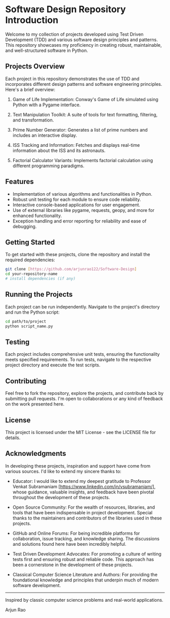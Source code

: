 # Software Design Repository Introduction

Welcome to my collection of projects developed using Test Driven Development (TDD) and various software design principles and patterns. This repository showcases my proficiency in creating robust, maintainable, and well-structured software in Python.


## Projects Overview

Each project in this repository demonstrates the use of TDD and incorporates different design patterns and software engineering principles. Here's a brief overview:

1. Game of Life Implementation: Conway's Game of Life simulated using Python with a Pygame interface.

2. Text Manipulation Toolkit: A suite of tools for text formatting, filtering, and transformation.

3. Prime Number Generator: Generates a list of prime numbers and includes an interactive display.

4. ISS Tracking and Information: Fetches and displays real-time information about the ISS and its astronauts.

5. Factorial Calculator Variants: Implements factorial calculation using different programming paradigms.

## Features

- Implementation of various algorithms and functionalities in Python.
- Robust unit testing for each module to ensure code reliability.
- Interactive console-based applications for user engagement.
- Use of external libraries like pygame, requests, geopy, and more for enhanced functionality.
- Exception handling and error reporting for reliability and ease of debugging.

## Getting Started

To get started with these projects, clone the repository and install the required dependencies:

```bash
git clone [https://github.com/arjunrao122/Software-Design]
cd your-repository-name
# install dependencies (if any)
```

## Running the Projects

Each project can be run independently. Navigate to the project's directory and run the Python script:

```bash
cd path/to/project
python script_name.py
```

## Testing

Each project includes comprehensive unit tests, ensuring the functionality meets specified requirements. To run tests, navigate to the respective project directory and execute the test scripts.

## Contributing

Feel free to fork the repository, explore the projects, and contribute back by submitting pull requests. I'm open to collaborations or any kind of feedback on the work presented here.

## License

This project is licensed under the MIT License - see the LICENSE file for details.

## Acknowledgments

In developing these projects, inspiration and support have come from various sources. I'd like to extend my sincere thanks to:

- Educator: I would like to extend my deepest gratitude to Professor Venkat Subramaniam [https://www.linkedin.com/in/vsubramaniam/], whose guidance, valuable insights, and feedback have been pivotal throughout the development of these projects.

- Open Source Community: For the wealth of resources, libraries, and tools that have been indispensable in project development. Special thanks to the maintainers and contributors of the libraries used in these projects.

- GitHub and Online Forums: For being incredible platforms for collaboration, issue tracking, and knowledge sharing. The discussions and solutions found here have been incredibly helpful.

- Test Driven Development Advocates: For promoting a culture of writing tests first and ensuring robust and reliable code. This approach has been a cornerstone in the development of these projects.

- Classical Computer Science Literature and Authors: For providing the foundational knowledge and principles that underpin much of modern software development.

---

Inspired by classic computer science problems and real-world applications.

Arjun Rao
